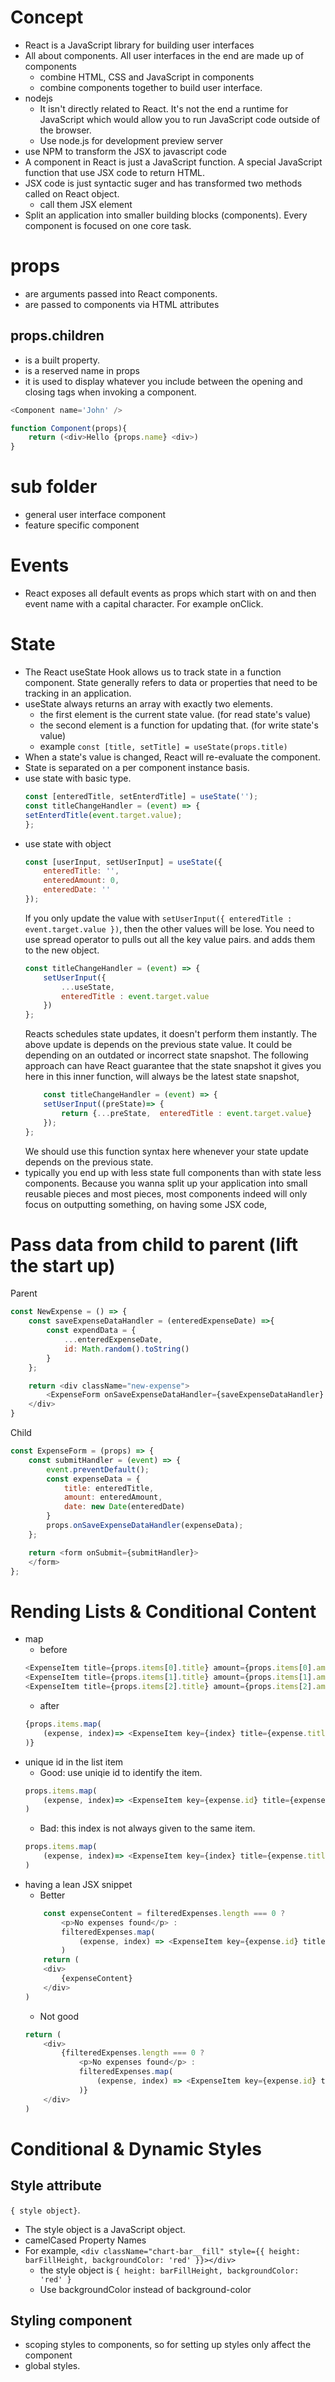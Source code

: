 # Concept
- React is a JavaScript library for building user interfaces
- All about components. All user interfaces in the end are made up of components
    - combine HTML, CSS and JavaScript in components
    - combine components together to build user interface. 
- nodejs
    - It isn't directly related to React. It's not the end a runtime for JavaScript which would allow you to run JavaScript code outside of the browser. 
    - Use node.js for development preview server
- use NPM to transform the JSX to javascript code  
- A component in React is just a JavaScript function. A special JavaScript function that use JSX code to return HTML.
- JSX code is just syntactic suger and has transformed two methods called on React object.
	- call them JSX element
- Split an application into smaller building blocks (components). Every component is focused on one core task. 
# props
- are arguments passed into React components.
- are passed to components via HTML attributes
## props.children 
- is a built property. 
- is a reserved name in props
- it is used to display whatever you include between the opening and closing tags when invoking a component.
``` javascript 
<Component name='John' /> 

function Component(props){
    return (<div>Hello {props.name} <div>)
}
```

# sub folder
- general user interface component
- feature specific component

# Events
- React exposes all default events as props which start with on and then event name with a capital character. For example onClick.

# State
- The React useState Hook allows us to track state in a function component. State generally refers to data or properties that need to be tracking in an application.
- useState always returns an array with exactly two elements.
    - the first element is the current state value. (for read state's value)
    - the second element is a function for updating that. (for write state's value)
    - example ``` const [title, setTitle] = useState(props.title) ```
- When a state's value is changed, React will re-evaluate the component.
- State is separated on a per component instance basis.
- use state with basic type.
    ``` javascript 
    const [enteredTitle, setEnterdTitle] = useState(''); 
    const titleChangeHandler = (event) => {
    setEnterdTitle(event.target.value);
    }; 
    ```
- use state with object
    ``` javascript
    const [userInput, setUserInput] = useState({
        enteredTitle: '',
        enteredAmount: 0,
        enteredDate: ''
    }); 
    ``` 
    If you only update the value with ``` setUserInput({ enteredTitle : event.target.value }) ```, then the other values will be lose. You need to use spread operator to pulls out all the key value pairs. and adds them to the new object. 
    ``` javascript
    const titleChangeHandler = (event) => {
        setUserInput({
            ...useState,
            enteredTitle : event.target.value
        })
    };  
    ```
    Reacts schedules state updates, it doesn't perform them instantly. The above update is depends on the previous state value. It could be depending on an outdated or incorrect state snapshot. The following approach can have React guarantee that the state snapshot it gives you here in this inner function, will always be the latest state snapshot,
    ``` javascript 
        const titleChangeHandler = (event) => {
        setUserInput((preState)=> {
            return {...preState,  enteredTitle : event.target.value}
        });
    };
    ```
    We should use this function syntax here whenever your state update depends on the previous state.
-  typically you end up with less state full components than with state less components. Because you wanna split up your application into small reusable pieces and most pieces, most components indeed will only focus on outputting something, on having some JSX code,
# Pass data from child to parent (lift the start up)
Parent
``` javascript
const NewExpense = () => {
    const saveExpenseDataHandler = (enteredExpenseDate) =>{
        const expendData = {
            ...enteredExpenseDate,
            id: Math.random().toString()
        }
    };

    return <div className="new-expense">
        <ExpenseForm onSaveExpenseDataHandler={saveExpenseDataHandler} /> 
    </div>
}
```
Child
``` javascript
const ExpenseForm = (props) => {
    const submitHandler = (event) => {
        event.preventDefault();
        const expenseData = {
            title: enteredTitle,
            amount: enteredAmount,
            date: new Date(enteredDate)
        }
        props.onSaveExpenseDataHandler(expenseData);
    };

    return <form onSubmit={submitHandler}>
    </form>
};
```
# Rending Lists & Conditional Content
- map
    - before
    ``` javascript 
    <ExpenseItem title={props.items[0].title} amount={props.items[0].amount} date={props.items[0].date}/>
    <ExpenseItem title={props.items[1].title} amount={props.items[1].amount} date={props.items[1].date}/>
    <ExpenseItem title={props.items[2].title} amount={props.items[2].amount} date={props.items[2].date}/>
    ```
    - after
    ``` javascript 
    {props.items.map(
        (expense, index)=> <ExpenseItem key={index} title={expense.title} amount={expense.amount} date={expense.date}/>
    )}
    ```
- unique id in the list item
    - Good: use uniqie id to identify the item.
    ``` javascript 
    props.items.map(
        (expense, index)=> <ExpenseItem key={expense.id} title={expense.title} amount={expense.amount} date={expense.date}/>
    )
    ```
    - Bad: this index is not always given to the same item.
    ``` javascript 
    props.items.map(
        (expense, index)=> <ExpenseItem key={index} title={expense.title} amount={expense.amount} date={expense.date}/>
    )    
    ```
- having a lean JSX snippet
    - Better
    ``` javascript 
        const expenseContent = filteredExpenses.length === 0 ?
            <p>No expenses found</p> :
            filteredExpenses.map(
                (expense, index) => <ExpenseItem key={expense.id} title={expense.title} amount={expense.amount} date={expense.date} />
            )
        return (
        <div>
            {expenseContent}
        </div>
    )
    ```
    - Not good
    ``` javascript 
    return (
        <div>
            {filteredExpenses.length === 0 ?
                <p>No expenses found</p> :
                filteredExpenses.map(
                    (expense, index) => <ExpenseItem key={expense.id} title={expense.title} amount={expense.amount} date={expense.date} />
                )}
        </div>
    )
    ```
# Conditional & Dynamic Styles
## Style attribute
``` { style object} ```. 
- The style object is a JavaScript object. 
- camelCased Property Names
- For example, 
``` <div className="chart-bar__fill" style={{ height: barFillHeight, backgroundColor: 'red' }}></div> ``` 
    - the style object is ``` { height: barFillHeight, backgroundColor: 'red' } ```
    - Use backgroundColor instead of background-color

## Styling component
- scoping styles to components, so for setting up styles only affect the component
- global styles.

